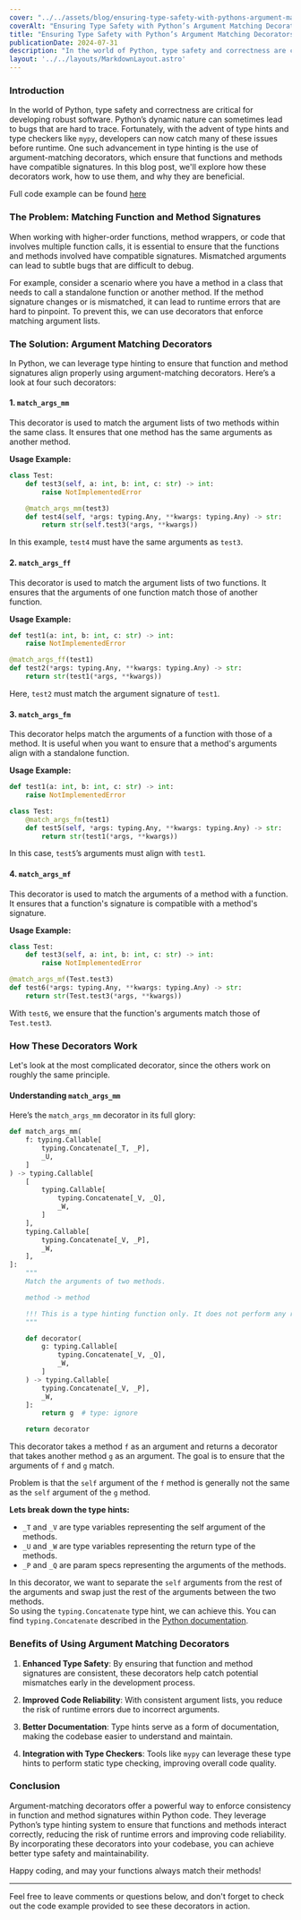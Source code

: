```yaml
---
cover: "../../assets/blog/ensuring-type-safety-with-pythons-argument-matching-decorators/cover.svg"
coverAlt: "Ensuring Type Safety with Python’s Argument Matching Decorators"
title: "Ensuring Type Safety with Python’s Argument Matching Decorators"
publicationDate: 2024-07-31
description: "In the world of Python, type safety and correctness are critical for developing robust software. Python’s dynamic nature can sometimes lead to bugs that are hard to trace. Fortunately, with the advent of type hints and type checkers like mypy, developers can now catch many of these issues before runtime. One such advancement in type hinting is the use of argument-matching decorators, which ensure that functions and methods have compatible signatures. In this blog post, we'll explore how these decorators work, how to use them, and why they are beneficial."
layout: '../../layouts/MarkdownLayout.astro'
---
```


### Introduction

In the world of Python, type safety and correctness are critical for 
developing robust software. Python’s dynamic nature can sometimes lead to bugs 
that are hard to trace. Fortunately, with the advent of type hints and type 
checkers like `mypy`, developers can now catch many of these issues before 
runtime. One such advancement in type hinting is the use of argument-matching 
decorators, which ensure that functions and methods have compatible signatures. 
In this blog post, we'll explore how these decorators work, how to use them, 
and why they are beneficial.

Full code example can be found [here](https://gist.github.com/ic-it/481f9f64d8db5d2e010ef51772268248)

### The Problem: Matching Function and Method Signatures

When working with higher-order functions, method wrappers, or code that 
involves multiple function calls, it is essential to ensure that the functions 
and methods involved have compatible signatures. Mismatched arguments can lead 
to subtle bugs that are difficult to debug.

For example, consider a scenario where you have a method in a class that needs 
to call a standalone function or another method. If the method signature 
changes or is mismatched, it can lead to runtime errors that are hard to 
pinpoint. To prevent this, we can use decorators that enforce matching argument lists.

### The Solution: Argument Matching Decorators

In Python, we can leverage type hinting to ensure that function and method 
signatures align properly using argument-matching decorators. Here’s a look at 
four such decorators:

#### 1. `match_args_mm`

This decorator is used to match the argument lists of two methods within the 
same class. It ensures that one method has the same arguments as another method.

**Usage Example:**
```python
class Test:
    def test3(self, a: int, b: int, c: str) -> int:
        raise NotImplementedError

    @match_args_mm(test3)
    def test4(self, *args: typing.Any, **kwargs: typing.Any) -> str:
        return str(self.test3(*args, **kwargs))
```

In this example, `test4` must have the same arguments as `test3`.

#### 2. `match_args_ff`

This decorator is used to match the argument lists of two functions. It 
ensures that the arguments of one function match those of another function.

**Usage Example:**
```python
def test1(a: int, b: int, c: str) -> int:
    raise NotImplementedError

@match_args_ff(test1)
def test2(*args: typing.Any, **kwargs: typing.Any) -> str:
    return str(test1(*args, **kwargs))
```

Here, `test2` must match the argument signature of `test1`.

#### 3. `match_args_fm`

This decorator helps match the arguments of a function with those of a method. 
It is useful when you want to ensure that a method's arguments align with a 
standalone function.

**Usage Example:**
```python
def test1(a: int, b: int, c: str) -> int:
    raise NotImplementedError

class Test:
    @match_args_fm(test1)
    def test5(self, *args: typing.Any, **kwargs: typing.Any) -> str:
        return str(test1(*args, **kwargs))
```

In this case, `test5`’s arguments must align with `test1`.

#### 4. `match_args_mf`

This decorator is used to match the arguments of a method with a function. It 
ensures that a function's signature is compatible with a method's signature.

**Usage Example:**
```python
class Test:
    def test3(self, a: int, b: int, c: str) -> int:
        raise NotImplementedError

@match_args_mf(Test.test3)
def test6(*args: typing.Any, **kwargs: typing.Any) -> str:
    return str(Test.test3(*args, **kwargs))
```

With `test6`, we ensure that the function's arguments match those of `Test.test3`.

### How These Decorators Work

Let's look at the most complicated decorator, since the others work on 
roughly the same principle.

#### Understanding `match_args_mm`

Here’s the `match_args_mm` decorator in its full glory:

```python
def match_args_mm(
    f: typing.Callable[
        typing.Concatenate[_T, _P],
        _U,
    ]
) -> typing.Callable[
    [
        typing.Callable[
            typing.Concatenate[_V, _Q],
            _W,
        ]
    ],
    typing.Callable[
        typing.Concatenate[_V, _P],
        _W,
    ],
]:
    """
    Match the arguments of two methods.

    method -> method

    !!! This is a type hinting function only. It does not perform any runtime operations.
    """

    def decorator(
        g: typing.Callable[
            typing.Concatenate[_V, _Q],
            _W,
        ]
    ) -> typing.Callable[
        typing.Concatenate[_V, _P],
        _W,
    ]:
        return g  # type: ignore

    return decorator
```

This decorator takes a method `f` as an argument and returns a decorator that
takes another method `g` as an argument. The goal is to ensure that the
arguments of `f` and `g` match.

Problem is that the `self` argument of the `f` method is generally not the same
as the `self` argument of the `g` method. 

**Lets break down the type hints:**
- `_T` and `_V` are type variables representing the self argument of the methods.
- `_U` and `_W` are type variables representing the return type of the methods.
- `_P` and `_Q` are param specs representing the arguments of the methods.

In this decorator, we want to separate the `self` arguments from the rest of the
arguments and swap just the rest of the arguments between the two methods.  
So using the `typing.Concatenate` type hint, we can achieve this. You can find
`typing.Concatenate` described in the [Python documentation](https://docs.python.org/3/library/typing.html#typing.Concatenate).

### Benefits of Using Argument Matching Decorators

1. **Enhanced Type Safety**: By ensuring that function and method signatures 
    are consistent, these decorators help catch potential mismatches early 
    in the development process.

2. **Improved Code Reliability**: With consistent argument lists, you reduce 
    the risk of runtime errors due to incorrect arguments.

3. **Better Documentation**: Type hints serve as a form of documentation, 
    making the codebase easier to understand and maintain.

4. **Integration with Type Checkers**: Tools like `mypy` can leverage these 
    type hints to perform static type checking, improving overall code quality.

### Conclusion

Argument-matching decorators offer a powerful way to enforce consistency in 
function and method signatures within Python code. They leverage Python’s type 
hinting system to ensure that functions and methods interact correctly, 
reducing the risk of runtime errors and improving code reliability. By 
incorporating these decorators into your codebase, you can achieve better type 
safety and maintainability.

Happy coding, and may your functions always match their methods!

---

Feel free to leave comments or questions below, and don't forget to check out 
the code example provided to see these decorators in action.